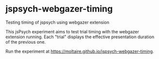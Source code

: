 # jspsych-webgazer-timing
Testing timing of jspsych using webgazer extension

This jsPsych experiment aims to test trial timing with the webgazer extension running.
Each "trial" displays the effective presentation duration of the previous one.

Run the experiment at <https://moltaire.github.io/jspsych-webgazer-timing>.